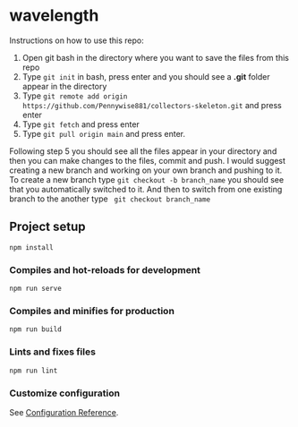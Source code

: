 # wavelength

Instructions on how to use this repo:
1. Open git bash in the directory where you want to save the files from this repo
2. Type ``` git init ``` in bash, press enter and you should see a **.git** folder appear in the directory
3. Type ``` git remote add origin https://github.com/Pennywise881/collectors-skeleton.git ``` and press enter
4. Type ``` git fetch ``` and press enter
5. Type ``` git pull origin main ``` and press enter.

Following step 5 you should see all the files appear in your directory and then you can make changes to the files, commit and push. I would suggest creating a new branch and working on
your own branch and pushing to it. To create a new branch type ``` git checkout -b branch_name ``` you should see that you automatically switched to it. And then to switch from one existing branch to the another type ``` git checkout branch_name```



## Project setup
```
npm install
```

### Compiles and hot-reloads for development
```
npm run serve
```

### Compiles and minifies for production
```
npm run build
```

### Lints and fixes files
```
npm run lint
```

### Customize configuration
See [Configuration Reference](https://cli.vuejs.org/config/).
